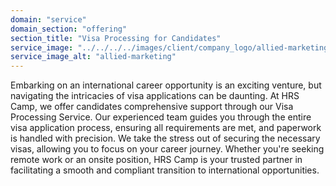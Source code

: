 ```yaml
---
domain: "service"
domain_section: "offering"
section_title: "Visa Processing for Candidates"
service_image: "../../../../images/client/company_logo/allied-marketing.png"
service_image_alt: "allied-marketing"
---
```


Embarking on an international career opportunity is an exciting venture, but navigating the intricacies of visa applications can be daunting. At HRS Camp, we offer candidates comprehensive support through our Visa Processing Service. Our experienced team guides you through the entire visa application process, ensuring all requirements are met, and paperwork is handled with precision. We take the stress out of securing the necessary visas, allowing you to focus on your career journey. Whether you're seeking remote work or an onsite position, HRS Camp is your trusted partner in facilitating a smooth and compliant transition to international opportunities.
